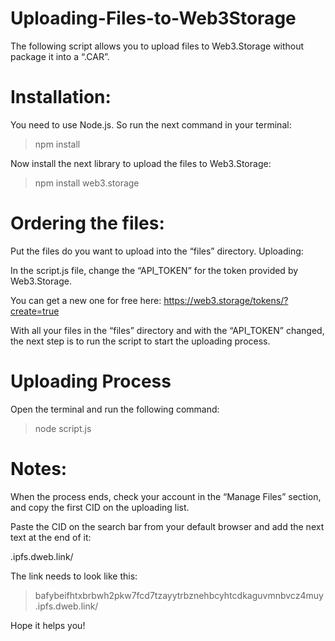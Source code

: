 # Uploading-Files-to-Web3Storage
The following script allows you to upload files to Web3.Storage without package it into a “.CAR”. 

# Installation: 

You need to use Node.js. So run the next command in your terminal:

>npm install

Now install the next library to upload the files to Web3.Storage: 

>npm install web3.storage 

# Ordering the files: 

Put the files do you want to upload into the “files” directory. 
Uploading: 

In the script.js file, change the “API_TOKEN” for the token provided by Web3.Storage. 

You can get a new one for free here: https://web3.storage/tokens/?create=true

With all your files in the “files” directory and with the “API_TOKEN” changed, the next step is to run the script to start the uploading process. 

# Uploading Process

Open the terminal and run the following command: 

>node script.js

# Notes:
When the process ends, check your account in the “Manage Files” section, and copy the first CID on the uploading list. 

Paste the CID on the search bar from your default browser and add the next text at the end of it: 

.ipfs.dweb.link/

The link needs to look like this: 

>bafybeifhtxbrbwh2pkw7fcd7tzayytrbznehbcyhtcdkaguvmnbvcz4muy.ipfs.dweb.link/


Hope it helps you!

